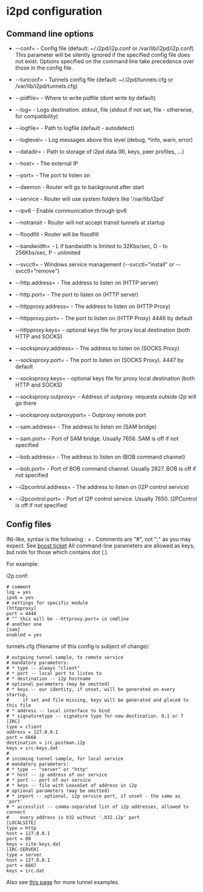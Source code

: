 i2pd configuration
==================

Command line options
--------------------

* --conf=               - Config file (default: ~/.i2pd/i2p.conf or /var/lib/i2pd/i2p.conf)
                          This parameter will be silently ignored if the specified config file does not exist.
                          Options specified on the command line take precedence over those in the config file.
* --tunconf=            - Tunnels config file (default: ~/.i2pd/tunnels.cfg or /var/lib/i2pd/tunnels.cfg)
* --pidfile=            - Where to write pidfile (dont write by default)
* --log=                - Logs destination: stdout, file (stdout if not set, file - otherwise, for compatibility)
* --logfile=            - Path to logfile (default - autodetect)
* --loglevel=           - Log messages above this level (debug, *info, warn, error)
* --datadir=            - Path to storage of i2pd data (RI, keys, peer profiles, ...)
* --host=               - The external IP
* --port=               - The port to listen on
* --daemon              - Router will go to background after start
* --service             - Router will use system folders like '/var/lib/i2pd'
* --ipv6                - Enable communication through ipv6
* --notransit           - Router will not accept transit tunnels at startup
* --floodfill           - Router will be floodfill
* --bandwidth=          - L if bandwidth is limited to 32Kbs/sec, O - to 256Kbs/sec, P - unlimited
* --svcctl=             - Windows service management (--svcctl="install" or --svcctl="remove")

* --http.address=       - The address to listen on (HTTP server)
* --http.port=          - The port to listen on (HTTP server)

* --httpproxy.address=  - The address to listen on (HTTP Proxy)
* --httpproxy.port=     - The port to listen on (HTTP Proxy) 4446 by default
* --httpproxy.keys=     - optional keys file for proxy local destination (both HTTP and SOCKS)

* --socksproxy.address= - The address to listen on (SOCKS Proxy)
* --socksproxy.port=    - The port to listen on (SOCKS Proxy). 4447 by default
* --socksproxy.keys=    - optional keys file for proxy local destination (both HTTP and SOCKS)
* --socksproxy.outproxy=      - Address of outproxy. requests outside i2p will go there
* --socksproxy.outproxyport=  - Outproxy remote port

* --sam.address=        - The address to listen on (SAM bridge)
* --sam.port=           - Port of SAM bridge. Usually 7656. SAM is off if not specified

* --bob.address=        - The address to listen on (BOB command channel)
* --bob.port=           - Port of BOB command channel. Usually 2827. BOB is off if not specified

* --i2pcontrol.address= - The address to listen on (I2P control service)
* --i2pcontrol.port=    - Port of I2P control service. Usually 7650. I2PControl is off if not specified

Config files
------------

INI-like, syntax is the following : <key> = <value>.
Comments are "#", not ";" as you may expect. See [boost ticket](https://svn.boost.org/trac/boost/ticket/808)
All command-line parameters are allowed as keys, but note for those which contains dot (.).

For example:

i2p.conf:

    # comment
    log = yes
    ipv6 = yes
    # settings for specific module
    [httpproxy]
    port = 4444
    # ^^ this will be --httproxy.port= in cmdline
    # another one
    [sam]
    enabled = yes

tunnels.cfg (filename of this config is subject of change):

    # outgoing tunnel sample, to remote service
    # mandatory parameters:
    # * type -- always "client"
    # * port -- local port to listen to
    # * destination -- i2p hostname
    # optional parameters (may be omitted)
    # * keys -- our identity, if unset, will be generated on every startup,
    #     if set and file missing, keys will be generated and placed to this file
    # * address -- local interface to bind
    # * signaturetype -- signature type for new destination. 0,1 or 7
    [IRC]
    type = client
    address = 127.0.0.1
    port = 6668
    destination = irc.postman.i2p
    keys = irc-keys.dat
    #
    # incoming tunnel sample, for local service
    # mandatory parameters:
    # * type -- "server" or "http"
    # * host -- ip address of our service
    # * port -- port of our service
    # * keys -- file with LeaseSet of address in i2p
    # optional parameters (may be omitted)
    # * inport -- optional, i2p service port, if unset - the same as 'port'
    # * accesslist -- comma-separated list of i2p addresses, allowed to connect
    #    every address is b32 without '.b32.i2p' part
    [LOCALSITE]
    type = http
    host = 127.0.0.1
    port = 80
    keys = site-keys.dat
    [IRC-SERVER]
    type = server
    host = 127.0.0.1
    port = 6667
    keys = irc.dat

Also see [this page](https://github.com/PurpleI2P/i2pd/wiki/tunnels.cfg) for more tunnel examples.
